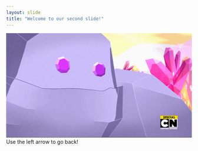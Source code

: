 ```yaml
---
layout: slide
title: "Welcome to our second slide!"
---
```

![a huge rock creature winking and doing an okay sign with its hand](./_posts/media/wimk.gif)
Use the left arrow to go back!
